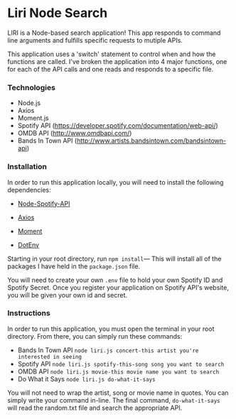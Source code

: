 # Liri Node Search 

LIRI is a Node-based search application! This app responds to command line arguments and fulfills specific requests to mutiple APIs. 

This application uses a 'switch' statement to control when and how the functions are called. I've broken the application into 4 major functions, one for each of the API calls and one reads and responds to a specific file.

### Technologies
* Node.js
* Axios
* Moment.js
* Spotify API (https://developer.spotify.com/documentation/web-api/)
* OMDB API (http://www.omdbapi.com/)
* Bands In Town API (http://www.artists.bandsintown.com/bandsintown-api)

### Installation
In order to run this application locally, you will need to install the following dependencies: 
* [Node-Spotify-API](https://www.npmjs.com/package/node-spotify-api)

* [Axios](https://www.npmjs.com/package/axios)

* [Moment](https://www.npmjs.com/package/moment)

* [DotEnv](https://www.npmjs.com/package/dotenv)

Starting in your root directory, run `npm install`&mdash; This will install all of the packages I have held in the `package.json` file. 

You will need to create your own `.env` file to hold your own Spotify ID and Spotify Secret. Once you register your application on Spotify API's website, you will be given your own id and secret. 

### Instructions
In order to run this application, you must open the terminal in your root directory. From there, you can simply run these commands: 

- Bands In Town API
    `node liri.js concert-this artist you're interested in seeing`
- Spotify API
    `node liri.js spotify-this-song song you want to search`
- OMDB API
    `node liri.js movie-this movie name you want to search`
- Do What it Says
    `node liri.js do-what-it-says`

You will not need to wrap the artist, song or movie name in quotes. You can simply write your command in-line.
The final command, `do-what-it-says` will read the random.txt file and search the appropriate API.